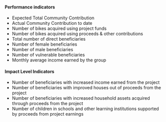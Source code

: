 #### Performance indicators
* Expected Total Community Contribution
* Actual Community Contribution to date
* Number of bikes acquired using project funds
* Number of bikes acquired using proceeds & other contributions
* Total number of direct beneficiaries
* Number of female beneficiaries
* Number of male beneficiaries
* Number of vulnerable beneficiaries
* Monthly average income earned by the group

#### Impact Level Indicators
* Number of beneficiaries with increased income earned from the project
* Number of beneficiaries with improved houses out of proceeds from the project
* Number of beneficiaries with increased household assets acquired through proceeds from the project
* Number of children in schools and other learning institutions supported by proceeds from project earnings
